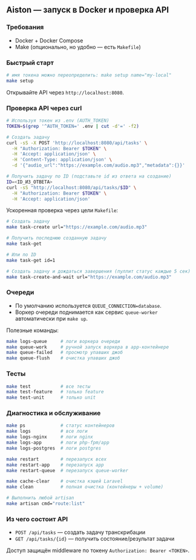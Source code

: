 ## Aiston — запуск в Docker и проверка API

### Требования
- Docker + Docker Compose
- Make (опционально, но удобно — есть `Makefile`)

### Быстрый старт

```bash
# имя токена можно переопределить: make setup name="my-local"
make setup
```

Открывайте API через `http://localhost:8080`.

### Проверка API через curl
```bash
# Используя токен из .env (AUTH_TOKEN)
TOKEN=$(grep '^AUTH_TOKEN=' .env | cut -d'=' -f2)

# Создать задачу
curl -sS -X POST 'http://localhost:8080/api/tasks' \
  -H "Authorization: Bearer $TOKEN" \
  -H 'Accept: application/json' \
  -H 'Content-Type: application/json' \
  -d '{"audio_url":"https://example.com/audio.mp3","metadata":{}}'

# Получить задачу по ID (подставьте id из ответа на создание)
ID=<ID_ИЗ_ОТВЕТА>
curl -sS "http://localhost:8080/api/tasks/$ID" \
  -H "Authorization: Bearer $TOKEN" \
  -H 'Accept: application/json'
```

Ускоренная проверка через цели `Makefile`:
```bash
# Создать задачу
make task-create url="https://example.com/audio.mp3"

# Получить последнюю созданную задачу
make task-get

# Или по ID
make task-get id=1

# Создать задачу и дождаться завершения (пуллит статус каждые 5 сек)
make task-create-and-wait url="https://example.com/audio.mp3"
```

### Очереди
- По умолчанию используется `QUEUE_CONNECTION=database`.
- Воркер очереди поднимается как сервис `queue-worker` автоматически при `make up`.

Полезные команды:
```bash
make logs-queue     # логи воркера очереди
make queue-work     # ручной запуск воркера в app-контейнере
make queue-failed   # просмотр упавших джоб
make queue-flush    # очистка упавших джоб
```


### Тесты
```bash
make test           # все тесты
make test-feature   # только feature
make test-unit      # только unit
```

### Диагностика и обслуживание
```bash
make ps             # статус контейнеров
make logs           # все логи
make logs-nginx     # логи nginx
make logs-app       # логи php-fpm/app
make logs-postgres  # логи postgres

make restart        # перезапуск всех
make restart-app    # перезапуск app
make restart-queue  # перезапуск queue-worker

make cache-clear    # очистка кэшей Laravel
make clean          # полная очистка (контейнеры + volume)

# Выполнить любой artisan
make artisan cmd="route:list"
```

### Из чего состоит API
- `POST /api/tasks` — создать задачу транскрибации
- `GET /api/tasks/{id}` — получить состояние/результат задачи

Доступ защищён middleware по токену `Authorization: Bearer <TOKEN>`.


